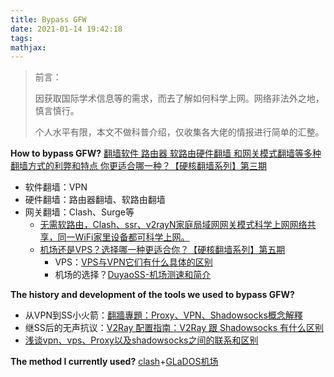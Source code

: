 ```yaml
---
title: Bypass GFW
date: 2021-01-14 19:42:18
tags:
mathjax:
---
```


> 前言：
>
> 因获取国际学术信息等的需求，而去了解如何科学上网。网络非法外之地，慎言慎行。
>
> 个人水平有限，本文不做科普介绍，仅收集各大佬的情报进行简单的汇整。

**How to bypass GFW?**	[翻墙软件 路由器 软路由硬件翻墙 和网关模式翻墙等多种翻墙方式的利弊和特点 你更适合哪一种？【硬核翻墙系列】第三期](https://www.youtube.com/watch?v=f9ohvZyQrmY&list=PLqybz7NWybwUgR-S6m78tfd-lV4sBvGFG&index=3)

- 软件翻墙：VPN
- 硬件翻墙：路由器翻墙、软路由翻墙
- 网关翻墙：Clash、Surge等
  - [无需软路由，Clash、ssr、v2rayN家庭局域网网关模式科学上网网络共享，同一WiFi家里设备都可科学上网。](https://www.youtube.com/watch?v=Y6dDuL73Vxo)
  - [机场还是VPS？选择哪一种更适合你？【硬核翻墙系列】第五期](https://www.youtube.com/watch?v=kf90r28t4f0&list=PLqybz7NWybwUgR-S6m78tfd-lV4sBvGFG&index=5)
    - VPS：[VPS与VPN它们有什么具体的区别](https://cn.hostgator.com/news/product/vps/3957.html#:~:text=VPS%E5%92%8CVPN%E6%98%AF%E4%B8%A4%E4%B8%AA%E7%BB%8F%E5%B8%B8%E6%B7%B7%E6%B7%86%E7%9A%84%E6%9C%AF%E8%AF%AD%E3%80%82&text=%E5%AE%9E%E9%99%85%E4%B8%8A%EF%BC%8C%E8%99%9A%E6%8B%9F%E4%B8%93%E7%94%A8%E6%9C%8D%E5%8A%A1%E5%99%A8,%E9%80%9A%E5%B8%B8%E8%A2%AB%E7%BB%84%E5%90%88%E5%9C%A8%E4%B8%80%E8%B5%B7%E3%80%82)
    - 机场的选择？[DuyaoSS-机场测速和简介](https://www.duyaoss.com/)

**The history and development of  the tools we used to bypass GFW?**	

- 从VPN到SS小火箭：[翻牆專題：Proxy、VPN、Shadowsocks概念解釋](https://carsonwah.github.io/proxy-vpn-shadowsocks-concept.html)	
- 继SS后的无声抗议：[V2Ray 配置指南：V2Ray 跟 Shadowsocks 有什么区别](https://guide.v2fly.org/#%E5%B8%B8%E8%A7%81%E9%97%AE%E9%A2%98-q-a)
- [浅谈vpn、vps、Proxy以及shadowsocks之间的联系和区别](https://medium.com/@thomas_summon/%E6%B5%85%E8%B0%88vpn-vps-proxy%E4%BB%A5%E5%8F%8Ashadowsocks%E4%B9%8B%E9%97%B4%E7%9A%84%E8%81%94%E7%B3%BB%E5%92%8C%E5%8C%BA%E5%88%AB-b0198f92db1b)

**The method I currently used?**	[clash](https://github.com/Fndroid/clash_for_windows_pkg/releases)+[GLaDOS机场](https://glados.network/)